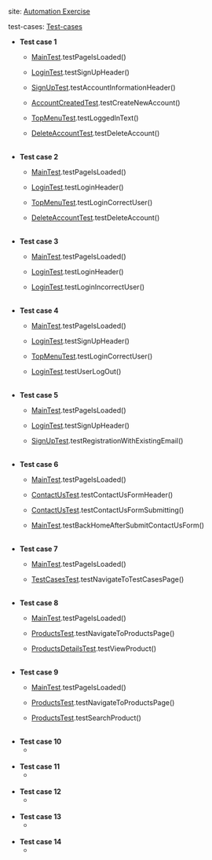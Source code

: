 <p>
  site:
  <a href="https://www.automationexercise.com/">
    Automation Exercise
  </a>
</p>
<p>
  test-cases:
  <a href="https://www.automationexercise.com/test_cases">
    Test-cases
  </a>
</p>

<ul>
  <li><b>Test case 1</b>
    <ul>
      <li>
        <p><a href="https://github.com/xkodxdf/AutomationExercise/blob/main/src/test/java/MainTest.java">MainTest</a>.testPageIsLoaded()</p>
      </li>
      <li>
        <p><a href="https://github.com/xkodxdf/AutomationExercise/blob/main/src/test/java/LoginTest.java">LoginTest</a>.testSignUpHeader()</p>
      </li>
      <li>
        <p><a href="https://github.com/xkodxdf/AutomationExercise/blob/main/src/test/java/SignUpTest.java">SignUpTest</a>.testAccountInformationHeader()</p>
      </li>
      <li>
        <p><a href="https://github.com/xkodxdf/AutomationExercise/blob/main/src/test/java/AccountCreatedTest.java">AccountCreatedTest</a>.testCreateNewAccount()</p>
      </li>
      <li>
        <p><a href="https://github.com/xkodxdf/AutomationExercise/blob/main/src/test/java/TopMenuTest.java">TopMenuTest</a>.testLoggedInText()</p>
      </li>
      <li>
        <p><a href="https://github.com/xkodxdf/AutomationExercise/blob/main/src/test/java/DeleteAccountTest.java">DeleteAccountTest</a>.testDeleteAccount()</p>
      </li>
    </ul>
  </li>

<br>

  <li><b>Test case 2</b>
    <ul>
      <li>
        <p><a href="https://github.com/xkodxdf/AutomationExercise/blob/main/src/test/java/MainTest.java">MainTest</a>.testPageIsLoaded()</p>
      </li>
      <li>
        <p><a href="https://github.com/xkodxdf/AutomationExercise/blob/main/src/test/java/LoginTest.java">LoginTest</a>.testLoginHeader()</p>
      </li>
      <li>
        <p><a href="https://github.com/xkodxdf/AutomationExercise/blob/main/src/test/java/TopMenuTest.java">TopMenuTest</a>.testLoginCorrectUser()</p>
      </li>
      <li>
        <p><a href="https://github.com/xkodxdf/AutomationExercise/blob/main/src/test/java/DeleteAccountTest.java">DeleteAccountTest</a>.testDeleteAccount()</p>
      </li>
    </ul>
  </li>

<br>

  <li><b>Test case 3</b>
    <ul>
      <li>
        <p><a href="https://github.com/xkodxdf/AutomationExercise/blob/main/src/test/java/MainTest.java">MainTest</a>.testPageIsLoaded()</p>
      </li>
      <li>
        <p><a href="https://github.com/xkodxdf/AutomationExercise/blob/main/src/test/java/LoginTest.java">LoginTest</a>.testLoginHeader()</p>
      </li>
      <li>
        <p><a href="https://github.com/xkodxdf/AutomationExercise/blob/main/src/test/java/LoginTest.java">LoginTest</a>.testLoginIncorrectUser()</p>
      </li>
    </ul>
  </li>

<br>

  <li><b>Test case 4</b>
    <ul>
      <li>
        <p><a href="https://github.com/xkodxdf/AutomationExercise/blob/main/src/test/java/MainTest.java">MainTest</a>.testPageIsLoaded()</p>
      </li>
      <li>
        <p><a href="https://github.com/xkodxdf/AutomationExercise/blob/main/src/test/java/LoginTest.java">LoginTest</a>.testSignUpHeader()</p>
      </li>
     <li>
        <p><a href="https://github.com/xkodxdf/AutomationExercise/blob/main/src/test/java/TopMenuTest.java">TopMenuTest</a>.testLoginCorrectUser()</p>
      </li> 
      <li>
        <p><a href="https://github.com/xkodxdf/AutomationExercise/blob/main/src/test/java/LoginTest.java">LoginTest</a>.testUserLogOut()</p>
      </li>
    </ul>
  </li>

<br>

  <li><b>Test case 5</b>
    <ul>
      <li>
        <p><a href="https://github.com/xkodxdf/AutomationExercise/blob/main/src/test/java/MainTest.java">MainTest</a>.testPageIsLoaded()</p>
      </li> 
      <li>
        <p><a href="https://github.com/xkodxdf/AutomationExercise/blob/main/src/test/java/LoginTest.java">LoginTest</a>.testSignUpHeader()</p>
      </li>
      <li>
        <p><a href="https://github.com/xkodxdf/AutomationExercise/blob/main/src/test/java/SignUpTest.java">SignUpTest</a>.testRegistrationWithExistingEmail()</p>
      </li>
    </ul>
  </li>

<br>

  <li><b>Test case 6</b>
    <ul>
      <li>
        <p><a href="https://github.com/xkodxdf/AutomationExercise/blob/main/src/test/java/MainTest.java">MainTest</a>.testPageIsLoaded()</p>
      </li>
      <li>
        <p><a href="https://github.com/xkodxdf/AutomationExercise/blob/main/src/test/java/ContactUsTest.java">ContactUsTest</a>.testContactUsFormHeader()</p>
      </li>
      <li>
        <p><a href="https://github.com/xkodxdf/AutomationExercise/blob/main/src/test/java/ContactUsTest.java">ContactUsTest</a>.testContactUsFormSubmitting()</p>
      </li>
      <li>
        <p><a href="https://github.com/xkodxdf/AutomationExercise/blob/main/src/test/java/MainTest.java">MainTest</a>.testBackHomeAfterSubmitContactUsForm()</p>
      </li>
    </ul>
  </li>

<br>

  <li><b>Test case 7</b>
    <ul>
      <li>
        <p><a href="https://github.com/xkodxdf/AutomationExercise/blob/main/src/test/java/MainTest.java">MainTest</a>.testPageIsLoaded()</p>
      </li>
      <li>
        <p><a href="https://github.com/xkodxdf/AutomationExercise/blob/main/src/test/java/TestCasesTest.java">TestCasesTest</a>.testNavigateToTestCasesPage()</p>
      </li>
    </ul>
  </li>

<br>

  <li><b>Test case 8</b>
    <ul>
      <li>
        <p><a href="https://github.com/xkodxdf/AutomationExercise/blob/main/src/test/java/MainTest.java">MainTest</a>.testPageIsLoaded()</p>
      </li>
      <li>
        <p><a href="https://github.com/xkodxdf/AutomationExercise/blob/main/src/test/java/ProductsTest.java">ProductsTest</a>.testNavigateToProductsPage()</p>
      </li>
      <li>
        <p><a href="https://github.com/xkodxdf/AutomationExercise/blob/main/src/test/java/ProductsDetailsTest.java">ProductsDetailsTest</a>.testViewProduct()</p>
      </li>
    </ul>
  </li>

<br>

  <li><b>Test case 9</b>
    <ul>
      <li>
        <p><a href="https://github.com/xkodxdf/AutomationExercise/blob/main/src/test/java/MainTest.java">MainTest</a>.testPageIsLoaded()</p>
      </li>
      <li>
        <p><a href="https://github.com/xkodxdf/AutomationExercise/blob/main/src/test/java/ProductsTest.java">ProductsTest</a>.testNavigateToProductsPage()</p>
      </li>
      <li>
        <p><a href="https://github.com/xkodxdf/AutomationExercise/blob/main/src/test/java/ProductsTest.java">ProductsTest</a>.testSearchProduct()</p>
      </li>
    </ul>
  </li>

<br>

  <li><b>Test case 10</b>
    <ul>
      <li>
      </li>
    </ul>
  </li>

<br>

  <li><b>Test case 11</b>
    <ul>
      <li>
      </li>
    </ul>
  </li>

<br>

  <li><b>Test case 12</b>
    <ul>
      <li>
      </li>
    </ul>
  </li>

<br>

  <li><b>Test case 13</b>
    <ul>
      <li>
      </li>
    </ul>
  </li>

<br>

  <li><b>Test case 14</b>
    <ul>
      <li>
      </li>
    </ul>
  </li>
</ul>